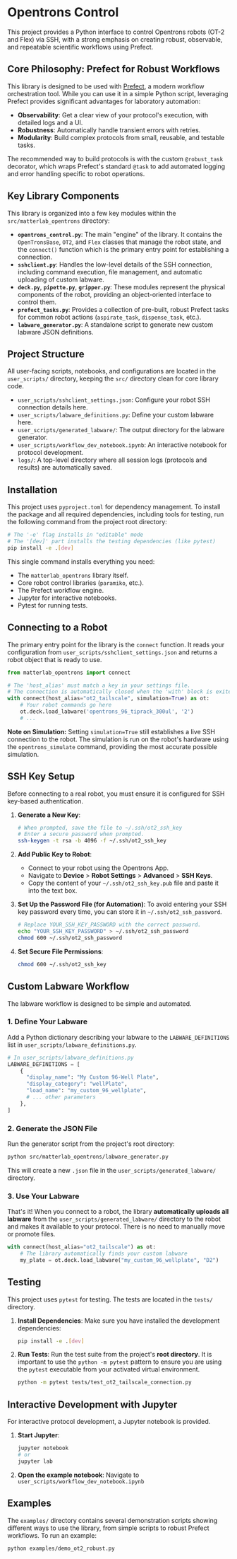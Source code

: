 # Opentrons Control

This project provides a Python interface to control Opentrons robots (OT-2 and Flex) via SSH, with a strong emphasis on creating robust, observable, and repeatable scientific workflows using Prefect.

## Core Philosophy: Prefect for Robust Workflows

This library is designed to be used with [Prefect](https://www.prefect.io/), a modern workflow orchestration tool. While you can use it in a simple Python script, leveraging Prefect provides significant advantages for laboratory automation:
- **Observability**: Get a clear view of your protocol's execution, with detailed logs and a UI.
- **Robustness**: Automatically handle transient errors with retries.
- **Modularity**: Build complex protocols from small, reusable, and testable tasks.

The recommended way to build protocols is with the custom `@robust_task` decorator, which wraps Prefect's standard `@task` to add automated logging and error handling specific to robot operations.

## Key Library Components

This library is organized into a few key modules within the `src/matterlab_opentrons` directory:

-   **`opentrons_control.py`**: The main "engine" of the library. It contains the `OpenTronsBase`, `OT2`, and `Flex` classes that manage the robot state, and the `connect()` function which is the primary entry point for establishing a connection.
-   **`sshclient.py`**: Handles the low-level details of the SSH connection, including command execution, file management, and automatic uploading of custom labware.
-   **`deck.py`**, **`pipette.py`**, **`gripper.py`**: These modules represent the physical components of the robot, providing an object-oriented interface to control them.
-   **`prefect_tasks.py`**: Provides a collection of pre-built, robust Prefect tasks for common robot actions (`aspirate_task`, `dispense_task`, etc.).
-   **`labware_generator.py`**: A standalone script to generate new custom labware JSON definitions.

## Project Structure

All user-facing scripts, notebooks, and configurations are located in the `user_scripts/` directory, keeping the `src/` directory clean for core library code.
-   `user_scripts/sshclient_settings.json`: Configure your robot SSH connection details here.
-   `user_scripts/labware_definitions.py`: Define your custom labware here.
-   `user_scripts/generated_labware/`: The output directory for the labware generator.
-   `user_scripts/workflow_dev_notebook.ipynb`: An interactive notebook for protocol development.
-   `logs/`: A top-level directory where all session logs (protocols and results) are automatically saved.

## Installation

This project uses `pyproject.toml` for dependency management. To install the package and all required dependencies, including tools for testing, run the following command from the project root directory:

```bash
# The '-e' flag installs in "editable" mode
# The '[dev]' part installs the testing dependencies (like pytest)
pip install -e .[dev]
```

This single command installs everything you need:
- The `matterlab_opentrons` library itself.
- Core robot control libraries (`paramiko`, etc.).
- The Prefect workflow engine.
- Jupyter for interactive notebooks.
- Pytest for running tests.

## Connecting to a Robot

The primary entry point for the library is the `connect` function. It reads your configuration from `user_scripts/sshclient_settings.json` and returns a robot object that is ready to use.

```python
from matterlab_opentrons import connect

# The 'host_alias' must match a key in your settings file.
# The connection is automatically closed when the 'with' block is exited.
with connect(host_alias="ot2_tailscale", simulation=True) as ot:
    # Your robot commands go here
    ot.deck.load_labware('opentrons_96_tiprack_300ul', '2')
    # ...
```

**Note on Simulation:** Setting `simulation=True` still establishes a live SSH connection to the robot. The simulation is run on the robot's hardware using the `opentrons_simulate` command, providing the most accurate possible simulation.

## SSH Key Setup

Before connecting to a real robot, you must ensure it is configured for SSH key-based authentication.

1.  **Generate a New Key**:
    ```bash
    # When prompted, save the file to ~/.ssh/ot2_ssh_key
    # Enter a secure password when prompted.
    ssh-keygen -t rsa -b 4096 -f ~/.ssh/ot2_ssh_key
    ```

2.  **Add Public Key to Robot**:
    *   Connect to your robot using the Opentrons App.
    *   Navigate to **Device** > **Robot Settings** > **Advanced** > **SSH Keys**.
    *   Copy the content of your `~/.ssh/ot2_ssh_key.pub` file and paste it into the text box.

3.  **Set Up the Password File (for Automation)**: To avoid entering your SSH key password every time, you can store it in `~/.ssh/ot2_ssh_password`.
    ```bash
    # Replace YOUR_SSH_KEY_PASSWORD with the correct password.
    echo "YOUR_SSH_KEY_PASSWORD" > ~/.ssh/ot2_ssh_password
    chmod 600 ~/.ssh/ot2_ssh_password
    ```

4.  **Set Secure File Permissions**:
    ```bash
    chmod 600 ~/.ssh/ot2_ssh_key
    ```

## Custom Labware Workflow

The labware workflow is designed to be simple and automated.

### 1. Define Your Labware
Add a Python dictionary describing your labware to the `LABWARE_DEFINITIONS` list in `user_scripts/labware_definitions.py`.

```python
# In user_scripts/labware_definitions.py
LABWARE_DEFINITIONS = [
    {
      "display_name": "My Custom 96-Well Plate",
      "display_category": "wellPlate",
      "load_name": "my_custom_96_wellplate",
      # ... other parameters
    },
]
```

### 2. Generate the JSON File
Run the generator script from the project's root directory:
```bash
python src/matterlab_opentrons/labware_generator.py
```
This will create a new `.json` file in the `user_scripts/generated_labware/` directory.

### 3. Use Your Labware
That's it! When you connect to a robot, the library **automatically uploads all labware** from the `user_scripts/generated_labware/` directory to the robot and makes it available to your protocol. There is no need to manually move or promote files.

```python
with connect(host_alias="ot2_tailscale") as ot:
    # The library automatically finds your custom labware
    my_plate = ot.deck.load_labware("my_custom_96_wellplate", "D2")
```

## Testing

This project uses `pytest` for testing. The tests are located in the `tests/` directory.

1.  **Install Dependencies**: Make sure you have installed the development dependencies:
    ```bash
    pip install -e .[dev]
    ```

2.  **Run Tests**: Run the test suite from the project's **root directory**. It is important to use the `python -m pytest` pattern to ensure you are using the `pytest` executable from your activated virtual environment.
    ```bash
    python -m pytest tests/test_ot2_tailscale_connection.py
    ```

## Interactive Development with Jupyter

For interactive protocol development, a Jupyter notebook is provided.

1.  **Start Jupyter**:
    ```bash
    jupyter notebook
    # or
    jupyter lab
    ```

2.  **Open the example notebook**:
    Navigate to `user_scripts/workflow_dev_notebook.ipynb`

## Examples

The `examples/` directory contains several demonstration scripts showing different ways to use the library, from simple scripts to robust Prefect workflows. To run an example:
```bash
python examples/demo_ot2_robust.py
``` 